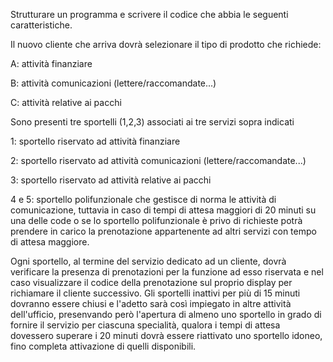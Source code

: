 Strutturare un programma e scrivere il codice che abbia le seguenti caratteristiche.

Il nuovo cliente che arriva dovrà selezionare il tipo di prodotto che richiede:

A: attività finanziare

B: attività comunicazioni (lettere/raccomandate...)

C: attività relative ai pacchi

Sono presenti tre sportelli (1,2,3) associati ai tre servizi sopra indicati

1: sportello riservato ad attività finanziare

2: sportello riservato ad attività comunicazioni (lettere/raccomandate...)

3: sportello riservato ad attività relative ai pacchi

4 e 5: sportello polifunzionale che gestisce di norma le attività di comunicazione, tuttavia in caso di tempi di attesa maggiori di 20 minuti su una delle code o  se lo sportello polifunzionale è privo di richieste potrà prendere in carico la prenotazione appartenente ad altri servizi con tempo di attesa maggiore.

Ogni sportello, al termine del servizio dedicato ad un cliente, dovrà verificare la presenza di prenotazioni per la funzione ad esso riservata e nel caso visualizzare il codice della prenotazione sul proprio display per richiamare il cliente successivo. 
Gli sportelli inattivi per più di 15 minuti dovranno essere chiusi e l'adetto sarà così impiegato in altre attività dell'ufficio, presenvando però l'apertura di almeno uno sportello in grado di fornire il servizio per ciascuna specialità, qualora i tempi di attesa dovessero superare i 20 minuti dovrà essere riattivato uno sportello idoneo, fino completa attivazione di quelli disponibili.
